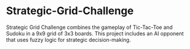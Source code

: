 # Strategic-Grid-Challenge
Strategic Grid Challenge combines the gameplay of Tic-Tac-Toe and Sudoku in a 9x9 grid of 3x3 boards. This project includes an AI opponent that uses fuzzy logic for strategic decision-making.
